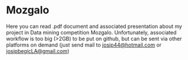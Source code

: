 # Mozgalo

Here you can read .pdf document and associated presentation about my project in Data mining competition Mozgalo. Unfortunately, associated workflow is too big (>2GB) to be put on github, but can be sent via other platforms on demand (just send mail to josip44@hotmail.com or josipbegicLA@gmail.com)
